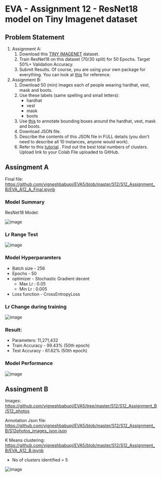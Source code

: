 # EVA - Assignment 12 - ResNet18 model on Tiny Imagenet dataset


## Problem Statement
1. Assignment A:
	1. Download this [TINY IMAGENET](http://cs231n.stanford.edu/tiny-imagenet-200.zip) dataset.
	2. Train ResNet18 on this dataset (70/30 split) for 50 Epochs. Target 50%+ Validation Accuracy. 
	3. Submit Results. Of course, you are using your own package for everything. You can look at [this](https://github.com/sonugiri1043/Train_ResNet_On_Tiny_ImageNet/blob/master/Train_ResNet_On_Tiny_ImageNet.ipynb)  for reference. 
2.	Assignment B:
	1. Download 50 (min) images each of people wearing hardhat, vest, mask and boots. 
	2. Use these labels (same spelling and small letters):
		* hardhat
		* vest
		* mask
		* boots
	3. Use [this](http://www.robots.ox.ac.uk/~vgg/software/via/via_demo.html) to annotate bounding boxes around the hardhat, vest, mask and boots.
	4. Download JSON file. 
	5. Describe the contents of this JSON file in FULL details (you don't need to describe all 10 instances, anyone would work). 
	6. Refer to this [tutorial](https://towardsdatascience.com/machine-learning-algorithms-part-9-k-means-example-in-python-f2ad05ed5203) . Find out the best total numbers of clusters. Upload link to your Colab File uploaded to GitHub. 


## Assingment A

Final file: https://github.com/vigneshbabupj/EVA5/blob/master/S12/S12_Assignment_B/EVA_A12_A_Final.ipynb
 
### Model Summary

ResNet18 Model:

![image](https://user-images.githubusercontent.com/48342398/96336670-071b3480-109f-11eb-9afb-1ca6777bbdc1.png)


### Lr Range Test

![image](https://user-images.githubusercontent.com/48342398/96336689-23b76c80-109f-11eb-9af5-3cca655e690d.png)


### Model Hyperparamters
* Batch size - 256
* Epochs - 50
* optimizer - Stochastic Gradient decent
	* Max Lr : 0.05
	* Min Lr : 0.005
* Loss function - CrossEntropyLoss

### Lr Change during training

![image](https://user-images.githubusercontent.com/48342398/96336706-55c8ce80-109f-11eb-85d9-a9f61ebce63f.png)



### Result:
* Parameters: 11,271,432
* Train Accuracy - 99.43% (50th epoch)
* Test Accuracy - 61.62% (50th epoch)

### Model Performance

![image](https://user-images.githubusercontent.com/48342398/96336864-18187580-10a0-11eb-9957-bcdad93c50a0.png)



##  Assingment B


Images: https://github.com/vigneshbabupj/EVA5/tree/master/S12/S12_Assignment_B/S12_photos 

Annotation Json file: https://github.com/vigneshbabupj/EVA5/blob/master/S12/S12_Assignment_B/S12photos_images_json.json 

K Means clustering: https://github.com/vigneshbabupj/EVA5/blob/master/S12/S12_Assignment_B/EVA_A12_B.ipynb

* No of clusters identified = 5

![image](https://user-images.githubusercontent.com/48342398/96251588-50e81a00-0fce-11eb-9688-eeeb7e9efda2.png)
